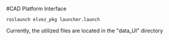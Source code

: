 #CAD Platform Interface

```
roslaunch elvez_pkg launcher.launch
```

Currently, the utilized files are located in the "data_UI" directory